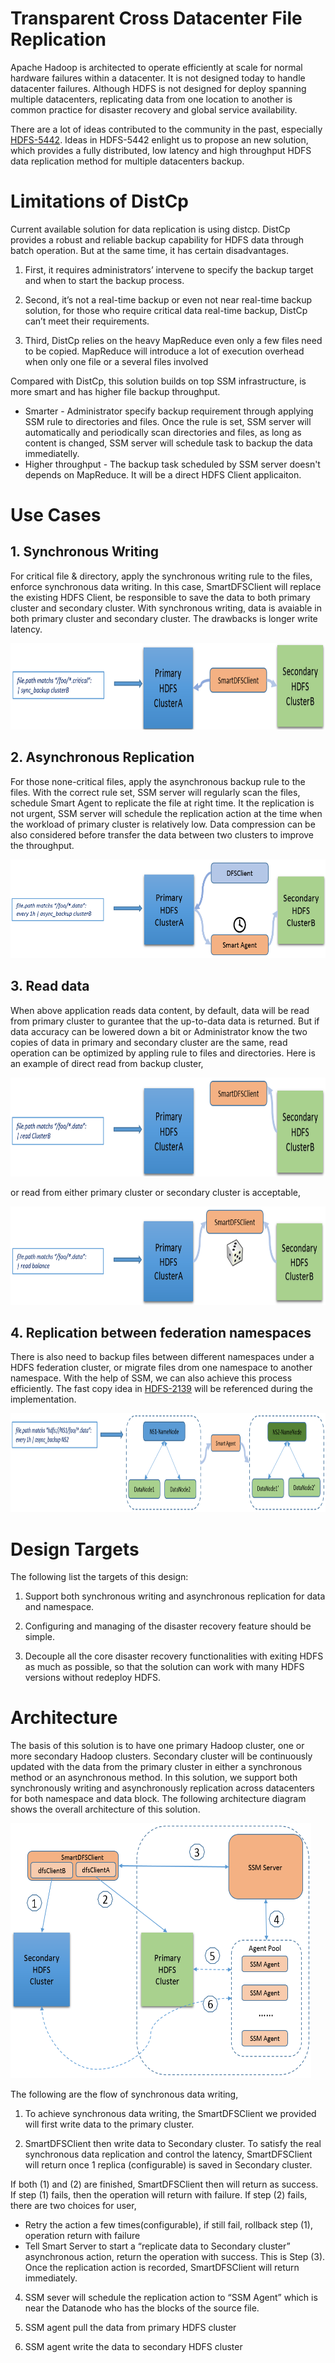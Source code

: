 Transparent Cross Datacenter File Replication
=============

Apache Hadoop is architected to operate efficiently at scale for normal
hardware failures within a datacenter. It is not designed today to
handle datacenter failures. Although HDFS is not designed for deploy
spanning multiple datacenters, replicating data from one location to
another is common practice for disaster recovery and global service
availability.

There are a lot of ideas contributed to the community in the past, especially [HDFS-5442](https://issues.apache.org/jira/browse/HDFS-5442). Ideas in HDFS-5442 enlight us to propose an new solution, which provides a fully distributed, low latency and high
throughput HDFS data replication method for multiple datacenters backup.

Limitations of DistCp
=====================

Current available solution for data replication is using distcp. DistCp
provides a robust and reliable backup capability for HDFS data through
batch operation. But at the same time, it has certain disadvantages.

1.  First, it requires administrators’ intervene to specify the backup
    target and when to start the backup process.

2.  Second, it’s not a real-time backup or even not near real-time
    backup solution, for those who require critical data real-time
    backup, DistCp can’t meet their requirements.

3.  Third, DistCp relies on the heavy MapReduce even only a few files
    need to be copied. MapReduce will introduce a lot of execution
    overhead when only one file or a several files involved

Compared with DistCp, this solution builds on top SSM infrastructure, is more smart and has higher file backup 
throughput. 
* Smarter - Administrator specify backup requirement through applying SSM rule to directories and files. Once the rule is set, SSM server will automatically and periodically scan directories and files, as long as content is changed, SSM server will schedule task to backup the data immediatelly. 
* Higher throughput - The backup task scheduled by SSM server doesn't depends on MapReduce. It will be a direct HDFS Client applicaiton. 

Use Cases
==============================
## 1.  Synchronous Writing

For critical file & directory, apply the synchronous writing rule to the
files, enforce synchronous data writing. In this case, SmartDFSClient
will replace the existing HDFS Client, be responsible to save the data
to both primary cluster and secondary cluster. With synchronous writing, data
is avaiable in both primary cluster and secondary cluster. The drawbacks is 
longer write latency.

<img src="./dr-sync-backup.png" width="681" height="138" />
 

## 2. Asynchronous Replication

For those none-critical files, apply the asynchronous backup rule to the
files. With the correct rule set, SSM server will regularly scan the
files, schedule Smart Agent to replicate the file at right time. It the
replication is not urgent, SSM server will schedule the replication
action at the time when the workload of primary cluster is relatively
low. Data compression can be also considered before transfer the data
between two clusters to improve the throughput.

<img src="./dr-async-backup.png" width="681" height="158" />

## 3. Read data

When above application reads data content, by default, data will be read from primary cluster to gurantee that the up-to-data data is returned. But if data accuracy can be lowered down a bit or Administrator know the two copies of data in primary and secondary cluster are the same, read operation can be optimized by appling rule to files and directories. Here is an example of direct read from backup cluster, 

<img src="./dr-read-direct.png" width="681" height="158" />

or read from either primary cluster or secondary cluster is acceptable,

<img src="./dr-read-balance.png" width="681" height="158" />

## 4. Replication between federation namespaces

There is also need to backup files between different namespaces under a HDFS federation cluster, or migrate files drom one namespace to another namespace. With the help of SSM, we can also achieve this process efficiently. The fast copy idea in [HDFS-2139](https://issues.apache.org/jira/browse/HDFS-2139) will be referenced during the implementation. 

<img src="./dr-backup-between-namespace.png" width="681" height="158" />

Design Targets 
===============

The following list the targets of this design:

1. Support both synchronous writing and asynchronous replication for data and namespace.

2. Configuring and managing of the disaster recovery feature should be simple.

3. Decouple all the core disaster recovery functionalities with exiting HDFS as much as possible, so that the solution can work with many HDFS versions without redeploy HDFS.

Architecture
============

The basis of this solution is to have one primary Hadoop cluster, one or
more secondary Hadoop clusters. Secondary cluster will be continuously
updated with the data from the primary cluster in either a synchronous
method or an asynchronous method. In this solution, we support both
synchronously writing and asynchronously replication across datacenters
for both namespace and data block. The following architecture diagram
shows the overall architecture of this solution.

<img src="./high-level-disaster-recovery-arch.png" width="481" height="408" />

The following are the flow of synchronous data writing,

1.  To achieve synchronous data writing, the SmartDFSClient we provided
    will first write data to the primary cluster.

2.  SmartDFSClient then write data to Secondary cluster. To satisfy the
    real synchronous data replication and control the latency,
    SmartDFSClient will return once 1 replica (configurable) is saved in
    Secondary cluster.

If both (1) and (2) are finished, SmartDFSClient then will return as
success. If step (1) fails, then the operation will return with failure.
If step (2) fails, there are two choices for user,

* Retry the action a few times(configurable), if still fail, rollback
  step (1), operation return with failure
* Tell Smart Server to start a “replicate data to Secondary cluster”
  asynchronous action, return the operation with success. This is
  Step (3). Once the replication action is recorded, SmartDFSClient
  will return immediately.

4.  SSM sever will schedule the replication action to “SSM Agent” which
    is near the Datanode who has the blocks of the source file.

5.  SSM agent pull the data from primary HDFS cluster

6.  SSM agent write the data to secondary HDFS cluster


